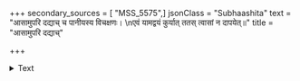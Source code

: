 +++
secondary_sources = [ "MSS_5575",]
jsonClass = "Subhaashita"
text = "आसामुपरि दद्याच् च पानीयस्य विचक्षणः।  \nएवं यामद्वयं कुर्यात् ततस् त्वासां न दापयेत्॥"
title = "आसामुपरि दद्याच्"

+++

<details><summary>Text</summary>

आसामुपरि दद्याच् च पानीयस्य विचक्षणः।  
एवं यामद्वयं कुर्यात् ततस् त्वासां न दापयेत्॥
</details>
